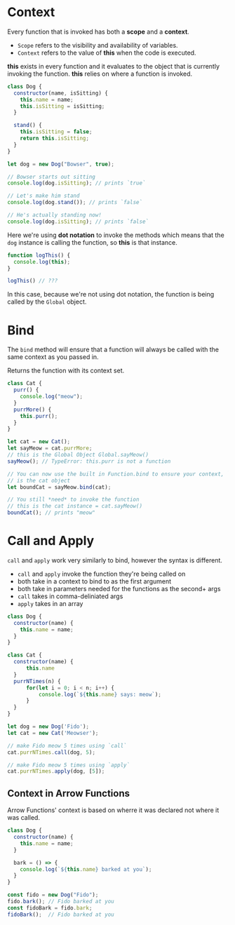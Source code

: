 # Context
Every function that is invoked has both a **scope** and a **context**.
- `Scope` refers to the visibility and availability of variables.
- `Context` refers to the value of **this** when the code is executed.

**this** exists in every function and it evaluates to the object that is currently invoking the function. **this** relies on where a function is invoked.
```javascript
class Dog {
  constructor(name, isSitting) {
    this.name = name;
    this.isSitting = isSitting;
  }

  stand() {
    this.isSitting = false;
    return this.isSitting;
  }
}

let dog = new Dog("Bowser", true);

// Bowser starts out sitting
console.log(dog.isSitting); // prints `true`

// Let's make him stand
console.log(dog.stand()); // prints `false`

// He's actually standing now!
console.log(dog.isSitting); // prints `false`
```
Here we're using **dot notation** to invoke the methods which means that the `dog` instance is calling the function, so **this** is that instance.
```javascript
function logThis() {
  console.log(this);
}

logThis() // ???
```
In this case, because we're not using dot notation, the function is being called by the `Global` object.

# Bind
The `bind` method will ensure that a function will always be called with the same context as you passed in.

Returns the function with its context set.
```javaScript
class Cat {
  purr() {
    console.log("meow");
  }
  purrMore() {
    this.purr();
  }
}

let cat = new Cat();
let sayMeow = cat.purrMore;
// this is the Global Object Global.sayMeow()
sayMeow(); // TypeError: this.purr is not a function

// You can now use the built in Function.bind to ensure your context, `this`,
// is the cat object
let boundCat = sayMeow.bind(cat);

// You still *need* to invoke the function
// this is the cat instance = cat.sayMeow()
boundCat(); // prints "meow"
```

# Call and Apply
`call` and `apply` work very similarly to bind, however the syntax is different.
- `call` and `apply` invoke the function they're being called on
- both take in a context to bind to as the first argument
- both take in parameters needed for the functions as the second+ args
- `call` takes in comma-deliniated args
- `apply` takes in an array
```javascript
class Dog {
  constructor(name) {
    this.name = name;
  }
}

class Cat {
  constructor(name) {
      this.name
  }
  purrNTimes(n) {
      for(let i = 0; i < n; i++) {
          console.log(`${this.name} says: meow`);
      }
  }
}

let dog = new Dog('Fido');
let cat = new Cat('Meowser');

// make Fido meow 5 times using `call`
cat.purrNTimes.call(dog, 5);

// make Fido meow 5 times using `apply`
cat.purrNTimes.apply(dog, [5]);
```

## Context in Arrow Functions
Arrow Functions' context is based on wherre it was declared not where it was called.
```javascript
class Dog {
  constructor(name) {
    this.name = name;
  }

  bark = () => {
    console.log(`${this.name} barked at you`);
  }
}

const fido = new Dog("Fido");
fido.bark(); // Fido barked at you
const fidoBark = fido.bark;
fidoBark();  // Fido barked at you
```